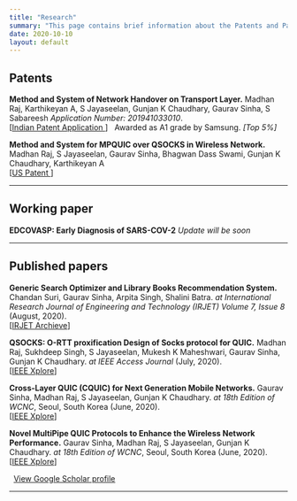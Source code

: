 ```yaml
---
title: "Research"
summary: "This page contains brief information about the Patents and Papers that are under review or published"
date: 2020-10-10
layout: default
---
```

## Patents

**Method and System of Network Handover on Transport Layer.** Madhan Raj, Karthikeyan A,  S Jayaseelan, Gunjan K Chaudhary, Gaurav Sinha, S Sabareesh *Application Number: 201941033010*.<br/>
<span class="pub-highlight">
    [<a href="https://drive.google.com/file/d/1ku6dwUkjlUoPSmkXW-cISt-FfalmZ00Q/view?usp=sharing" class="link">Indian Patent Application </a>]
    <span class="award"><i class="fas fa-award fa-fw"></i>&nbsp; Awarded as A1 grade by Samsung. *[Top 5%]* </span>

**Method and System for MPQUIC over QSOCKS in Wireless Network.** Madhan Raj, S Jayaseelan, Gaurav Sinha, Bhagwan Dass Swami, Gunjan K Chaudhary, Karthikeyan A <br/>
<span class="pub-highlight">
    [<a href="https://patents.google.com/patent/US20200288316A1/en" class="link">US Patent </a>]
<hr>

## Working paper
**EDCOVASP: Early Diagnosis of SARS-COV-2** *Update will be soon*

<hr>

## Published papers

**Generic Search Optimizer and Library Books Recommendation System.** Chandan Suri, Gaurav Sinha, Arpita Singh, Shalini Batra. *at International Research Journal of Engineering and Technology (IRJET) Volume 7, Issue 8* (August, 2020). <br/>
<span class="pub-highlight">
[<a href="https://irjet.net/archives/V7/i8/IRJET-V7I8114.pdf" class="link">IRJET Archieve</a>]
</span> <br/>

**QSOCKS: O-RTT proxification Design of Socks protocol for QUIC.** Madhan Raj, Sukhdeep Singh, S Jayaseelan, Mukesh K Maheshwari, Gaurav Sinha, Gunjan K Chaudhary. *at IEEE Access Journal* (July, 2020). <br/>
<span class="pub-highlight">
[<a href="https://ieeexplore.ieee.org/abstract/document/9153913/" class="link">IEEE Xplore</a>]
</span>

**Cross-Layer QUIC (CQUIC) for Next Generation Mobile Networks.** Gaurav Sinha, Madhan Raj, S Jayaseelan, Gunjan K Chaudhary.  *at 18th Edition of WCNC*, Seoul, South Korea (June, 2020).<br/>
<span class="pub-highlight">
[<a href="https://ieeexplore.ieee.org/document/9120850" class="link">IEEE Xplore</a>]
</span>

**Novel MultiPipe QUIC Protocols to Enhance the Wireless Network Performance.** Gaurav Sinha, Madhan Raj, S Jayaseelan, Gunjan K Chaudhary. *at 18th Edition of WCNC*, Seoul, South Korea (June, 2020).<br/>
<span class="pub-highlight">
[<a href="https://ieeexplore.ieee.org/document/9120821" class="link">IEEE Xplore</a>]
</span>

<span class="award"><i class="fas fa-graduation-cap fa-fw"></i>&nbsp; <a href="https://scholar.google.com/citations?hl=en&user=CjI4CRgAAAAJ">View Google Scholar profile</a></span>

<hr>
